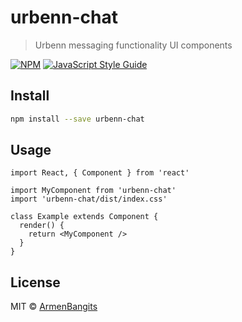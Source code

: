 # urbenn-chat

> Urbenn messaging functionality UI components

[![NPM](https://img.shields.io/npm/v/urbenn-chat.svg)](https://www.npmjs.com/package/urbenn-chat) [![JavaScript Style Guide](https://img.shields.io/badge/code_style-standard-brightgreen.svg)](https://standardjs.com)

## Install

```bash
npm install --save urbenn-chat
```

## Usage

```tsx
import React, { Component } from 'react'

import MyComponent from 'urbenn-chat'
import 'urbenn-chat/dist/index.css'

class Example extends Component {
  render() {
    return <MyComponent />
  }
}
```

## License

MIT © [ArmenBangits](https://github.com/ArmenBangits)
